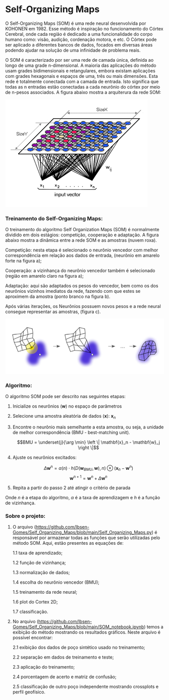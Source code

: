 # Self-Organizing Maps

O Self-Organizing Maps (SOM) é uma rede neural desenvolvida por KOHONEN em 1982. Esse método é inspiração no funcionamento do Córtex Cerebral, onde cada região é dedicado a uma funcionalidade do corpo humano como: visão, audição, cordenação motora, e etc. O Córtex pode ser aplicado a diferentes bancos de dados, focados em diversas áreas podendo ajudar na solução de uma infinidade de problema reais. 

O SOM é caracterizado por ser uma rede de camada única, definida ao longo de uma grade n-dimensional. A maioria das aplicações do método usam grades bidimensionais e retangulares, embora existam aplicações com grades hexagonais e espaços de uma, três ou mais dimensões. Esta rede é totalmente conectada com a camada de entrada. Isto significa que todas as n entradas estão conectadas a cada neurônio do córtex por meio de n-pesos associados. A figura abaixo mostra a arquiterura da rede SOM:

![Arquitetura do Self-Organizing Maps](https://github.com/Ibsen-Gomes/Self_Organizing_Maps/blob/main/figures/latent_space.png)


### Treinamento do Self-Organizing Maps:


O treinamento do algoritmo Self Organization Maps (SOM) é normalmente dividido em dois estágios: competição, cooperação e adaptação. A figura abaixo mostra a dinâmica entre a rede SOM e as amostras (nuvem roxa).

Competição: nesta etapa é selecionado o neurônio vencedor com melhor correspondência em relação aos dados de entrada, (neurônio em amarelo forte na figura a);

Cooperação: a vizinhança do neurônio vencedor também é selecionado (região em amarelo claro na figura a);

Adaptação: aqui são adaptados os pesos do vencedor, bem como os dos neurônios vizinhos imediatos da rede, fazendo com que estes se aproximem da amostra (ponto branco na  figura b).

Após várias iterações, os Neurônios possuem novos pesos e a rede neural consegue representar as amostras, (figura c).

![Etapas do Self-Organizing Maps](https://github.com/Ibsen-Gomes/Self_Organizing_Maps/blob/main/figures/algorithm.png)


### Algoritmo:

O algoritmo SOM pode ser descrito nas seguintes etapas:

1. Inicialize os neurônios ($\mathbf{w}$) no espaço de parâmetros

2. Selecione uma amostra aleatória de dados ($\mathbf{x}$): $\mathbf{x}_n$

3. Encontre o neurônio mais semelhante a esta amostra, ou seja, a unidade de melhor correspondência (BMU - best-matching unit).

     $$BMU = \underset{j}{\arg \min} \left \| \mathbf{x}_n - \mathbf{w}_j \right \|$$

4. Ajuste os neurônios excitados:

     $$\Delta \mathbf{w}^{n} = \alpha(n) \cdot h(D(\mathbf{w}_{BMU},\mathbf{w}), n) \otimes (\mathbf{ x}_n - \mathbf{w}^{n})$$
     $$\mathbf{w}^{n+1} = \mathbf{w}^{n} + \Delta \mathbf{w}^{n}$$

5. Repita a partir do passo 2 até atingir o critério de parada

Onde $n$ é a etapa do algoritmo, $\alpha$ é a taxa de aprendizagem e $h$ é a função de vizinhança.


### Sobre o projeto:

1. O arquivo (https://github.com/Ibsen-Gomes/Self_Organizing_Maps/blob/main/Self_Organizing_Maps.py) é responsável por armazenar todas as funções que serão utilizadas pelo método SOM. Aqui, estão presentes as equações de:
   
   1.1 taxa de aprendizado;
   
   1.2 função de vizinhança;
   
   1.3 normalização de dados;
   
   1.4 escolha do neurônio vencedor (BMU);
   
   1.5 treinamento da rede neural;
   
   1.6 plot do Cortex 2D;
   
   1.7 classificação.

3. No arquivo (https://github.com/Ibsen-Gomes/Self_Organizing_Maps/blob/main/SOM_notebook.ipynb) temos a exibição do método mostrando os resultados gráficos. Neste arquivo é possível encontrar:
   
   2.1 exibição dos dados de poço sintético usado no treinamento;
   
   2.2 separação em dados de treinamento e teste;
   
   2.3 aplicação do treinamento;
   
   2.4 porcentagem de acerto e matriz de confusão;
   
   2.5 classificação de outro poço independente mostrando crossplots e perfil geofísico.

   
